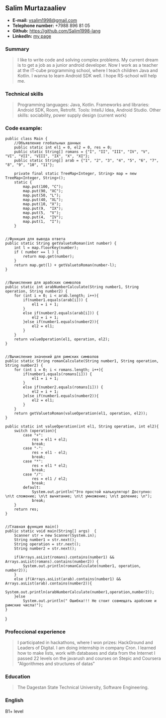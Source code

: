 ## Salim Murtazaaliev
* **E-mail:** <vsalim1998@gmail.com>
* **Telephone number:** +7988 896 81 05
* **Github:** <https://github.com/Salim1998-lang>
* **LinkedIn:** [my page](https://www.linkedin.com/in/%D1%81%D0%B0%D0%BB%D0%B8%D0%BC-%D0%BC%D1%83%D1%80%D1%82%D0%B0%D0%B7%D0%B0%D0%B0%D0%BB%D0%B8%D0%B5%D0%B2-64b4761ab/)


### Summary

> I like to write code and solving complex problems. My current dream is to get a job as a junior android developer. Now I work as a teacher 
> at the IT-cube programming school, where I teach children Java and Kotlin. I wanna to learn Android SDK well. I hope RS-school will help me.

### Technical skills

> Programming languages: Java, Kotlin.
> Frameworks and libraries: Android SDK, Room, Retrofit.
> Tools: IntelIJ Idea, Android Studio.
> Other skills: sociability, power supply design (current work)

### Code example:

    public class Main {
        //Объявление глобальных данных
        public static int el1 = 0, el2 = 0, res = 0;
        public static String[] romans = {"I", "II", "III", "IV", "V", "VI", "VII", "VIII", "IX", "X", "XI"};
        public static String[] arab = {"1", "2", "3", "4", "5", "6", "7", "8", "9", "10", "11"};

        private final static TreeMap<Integer, String> map = new TreeMap<Integer, String>();
        static {
            map.put(100, "C");
            map.put(90, "XC");
            map.put(50, "L");
            map.put(40, "XL");
            map.put(10, "X");
            map.put(9,  "IX");
            map.put(5,  "V");
            map.put(4,  "IV");
            map.put(1,  "I");
        }


    //Функция для вывода ответа
    public static String getValuetoRoman(int number) {
        int l = map.floorKey(number);
        if ( number == l ) {
            return map.get(number);
        }
        return map.get(l) + getValuetoRoman(number-l);
    }


    //Вычисление для арабских символов
    public static int arabNumberCalculate(String number1, String operation, String number2) {
        for (int i = 0; i < arab.length; i++){
            if(number1.equals(arab[i])) {
                el1 = i + 1;
            }
            else if(number2.equals(arab[i])) {
                el2 = i + 1;
            }else if(number1.equals(number2)){
                el2 = el1;
            }
        }
        return valueOperation(el1, operation, el2);
    }


    //Вычисление значений для римских символов
    public static String romanCalculate(String number1, String operation, String number2) {
        for (int i = 0; i < romans.length; i++){
            if(number1.equals(romans[i])) {
                el1 = i + 1;
            }
            else if(number2.equals(romans[i])) {
                el2 = i + 1;
            }else if(number1.equals(number2)){
                el2 = el1;
            }
        }
        return getValuetoRoman(valueOperation(el1, operation, el2));
    }

    public static int valueOperation(int el1, String operation, int el2){
        switch (operation){
            case "+":
                res = el1 + el2;
                break;
            case "-":
                res = el1 - el2;
                break;
            case "*":
                res = el1 * el2;
                break;
            case "/":
                res = el1 / el2;
                break;
            default:
                System.out.println("Это простой калькулятор! Доступно: \n\t сложение; \n\t вычитание; \n\t умножение; \n\t деление; \n");
                break;
        }
        return res;
    }


    //Главная функция main()
    public static void main(String[] args)  {
        Scanner str = new Scanner(System.in);
        String number1 = str.next();
        String operation = str.next();
        String number2 = str.next();

        if(Arrays.asList(romans).contains(number1) && Arrays.asList(romans).contains(number2)) {
            System.out.println(romanCalculate(number1, operation, number2));
        }
        else if(Arrays.asList(arab).contains(number1) && Arrays.asList(arab).contains(number2)){
            System.out.println(arabNumberCalculate(number1,operation,number2));
        }else
            System.out.println(" Ошибка!!! Не стоит совмещать арабские и римские числа!");
    }
}

### Profeccional experience

> I participated in hackathons, where I won prizes: HackGround and Leaders of Digital.
> I am doing internship in company Cron. I learned how to make lists, work with databases and data from the Internet
> I passed 22 levels on the javarush and courses on Stepic and Coursera "Algorithmes and structures of datas"

### Education

>The Dagestan State Technical University, Software Engineering.

### English

B1+ level
